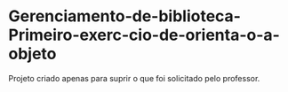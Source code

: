# Gerenciamento-de-biblioteca-Primeiro-exerc-cio-de-orienta-o-a-objeto
Projeto criado apenas para suprir o que foi solicitado pelo professor.
